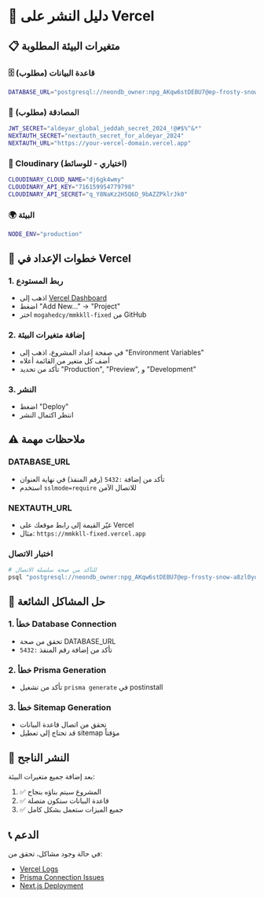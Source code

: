 # 🚀 دليل النشر على Vercel

## 📋 متغيرات البيئة المطلوبة

### 🗄️ قاعدة البيانات (مطلوب)
```bash
DATABASE_URL="postgresql://neondb_owner:npg_AKqw6stDEBU7@ep-frosty-snow-a8zl0yoj-pooler.eastus2.azure.neon.tech:5432/portfolio_db?sslmode=require"
```

### 🔐 المصادقة (مطلوب)
```bash
JWT_SECRET="aldeyar_global_jeddah_secret_2024_!@#$%^&*"
NEXTAUTH_SECRET="nextauth_secret_for_aldeyar_2024"
NEXTAUTH_URL="https://your-vercel-domain.vercel.app"
```

### 📸 Cloudinary (اختياري - للوسائط)
```bash
CLOUDINARY_CLOUD_NAME="dj6gk4wmy"
CLOUDINARY_API_KEY="716159954779798"
CLOUDINARY_API_SECRET="q_Y8NaKz2H5Q6D_9bAZZPklrJk0"
```

### 🌍 البيئة
```bash
NODE_ENV="production"
```

## 🔧 خطوات الإعداد في Vercel

### 1. ربط المستودع
- اذهب إلى [Vercel Dashboard](https://vercel.com/dashboard)
- اضغط "Add New..." → "Project"
- اختر `mogahedcy/mmkkll-fixed` من GitHub

### 2. إضافة متغيرات البيئة
- في صفحة إعداد المشروع، اذهب إلى "Environment Variables"
- أضف كل متغير من القائمة أعلاه
- تأكد من تحديد "Production", "Preview", و "Development"

### 3. النشر
- اضغط "Deploy"
- انتظر اكتمال النشر

## ⚠️ ملاحظات مهمة

### DATABASE_URL
- تأكد من إضافة `:5432` (رقم المنفذ) في نهاية العنوان
- استخدم `sslmode=require` للاتصال الآمن

### NEXTAUTH_URL
- غيّر القيمة إلى رابط موقعك على Vercel
- مثال: `https://mmkkll-fixed.vercel.app`

### اختبار الاتصال
```bash
# للتأكد من صحة سلسلة الاتصال
psql "postgresql://neondb_owner:npg_AKqw6stDEBU7@ep-frosty-snow-a8zl0yoj-pooler.eastus2.azure.neon.tech:5432/portfolio_db?sslmode=require"
```

## 🐛 حل المشاكل الشائعة

### 1. خطأ Database Connection
- تحقق من صحة DATABASE_URL
- تأكد من إضافة رقم المنفذ `:5432`

### 2. خطأ Prisma Generation
- تأكد من تشغيل `prisma generate` في postinstall

### 3. خطأ Sitemap Generation
- تحقق من اتصال قاعدة البيانات
- قد تحتاج إلى تعطيل sitemap مؤقتاً

## 🚀 النشر الناجح

بعد إضافة جميع متغيرات البيئة:
1. ✅ المشروع سيتم بناؤه بنجاح
2. ✅ قاعدة البيانات ستكون متصلة
3. ✅ جميع الميزات ستعمل بشكل كامل

## 📞 الدعم
في حالة وجود مشاكل، تحقق من:
- [Vercel Logs](https://vercel.com/docs/observability/logs-overview)
- [Prisma Connection Issues](https://www.prisma.io/docs/guides/deployment/deployment-guides/deploying-to-vercel)
- [Next.js Deployment](https://nextjs.org/docs/app/building-your-application/deploying)

